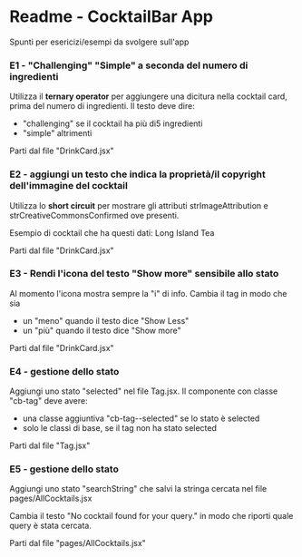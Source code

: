 # Readme - CocktailBar App

Spunti per esericizi/esempi da svolgere sull'app

### E1 - "Challenging" "Simple" a seconda del numero di ingredienti

Utilizza il **ternary operator** per aggiungere una dicitura nella cocktail card,
prima del numero di ingredienti.
Il testo deve dire:
- "challenging" se il cocktail ha più di5 ingredienti
- "simple" altrimenti

Parti dal file "DrinkCard.jsx"


### E2 - aggiungi un testo che indica la proprietà/il copyright dell'immagine del cocktail

Utilizza lo **short circuit** per mostrare gli attributi strImageAttribution e strCreativeCommonsConfirmed
ove presenti.

Esempio di cocktail che ha questi dati: Long Island Tea

Parti dal file "DrinkCard.jsx"


### E3 - Rendi l'icona del testo "Show more" sensibile allo stato

Al momento l'icona mostra sempre la "i" di info.
Cambia il tag in modo che sia
- un "meno" quando il testo dice "Show Less"
- un "più" quando il testo dice "Show more"

Parti dal file "DrinkCard.jsx"



### E4 - gestione dello stato

Aggiungi uno stato "selected" nel file Tag.jsx. 
Il componente con classe "cb-tag" deve avere:
- una classe aggiuntiva "cb-tag--selected" se lo stato è selected
- solo le classi di base, se il tag non ha stato selected

Parti dal file "Tag.jsx"



### E5 - gestione dello stato

Aggiungi uno stato "searchString" che salvi la stringa cercata nel file
pages/AllCocktails.jsx

Cambia il testo "No cocktail found for your query." in modo che riporti quale query è stata cercata. 

Parti dal file "pages/AllCocktails.jsx"

